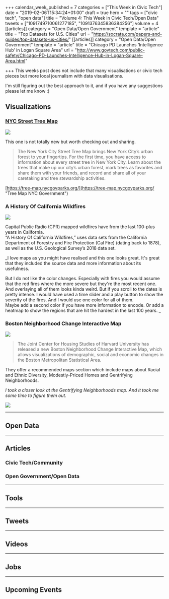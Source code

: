 +++
calendar_week_published = 7
categories = ["This Week in Civic Tech"]
date = "2019-02-06T15:34:24+01:00"
draft = true
hero = ""
tags = ["civic tech", "open data"]
title = "Volume 4: This Week in Civic Tech/Open Data"
tweets = ["1091749710061277185", "1091376345836384256"]
volume = 4
[[articles]]
category = "Open Data/Open Government"
template = "article"
title = "Top Datasets for U.S. Cities"
url = "https://socrata.com/papers-and-guides/top-datasets-us-cities/"
[[articles]]
category = "Open Data/Open Government"
template = "article"
title = "Chicago PD Launches ‘Intelligence Hub’ in Logan Square Area"
url = "http://www.govtech.com/public-safety/Chicago-PD-Launches-Intelligence-Hub-in-Logan-Square-Area.html"

+++
This weeks post does not include that many visualisations or civic tech pieces but more local journalism with data visualisations. 

I'm still figuring out the best approach to it, and if you have any suggestions please let me know :) 

## Visualizations

### [NYC Street Tree Map](https://tree-map.nycgovparks.org/)

![](https://res.cloudinary.com/civicvision/image/upload/v1549897694/Volume%204/ny-trees.png)

This one is not totally new but worth checking out and sharing. 

> The New York City Street Tree Map brings New York City’s urban forest to your fingertips. For the first time, you have access to information about every street tree in New York City. Learn about the trees that make up our city’s urban forest, mark trees as favorites and share them with your friends, and record and share all of your caretaking and tree stewardship activities.

[https://tree-map.nycgovparks.org/](https://tree-map.nycgovparks.org/ "Tree Map NYC Government")

### A History Of California Wildfires

![](https://res.cloudinary.com/civicvision/image/upload/v1549898069/Volume%204/ca-fires.png)

Capital Public Radio (CPR) mapped wildfires have from the last 100-plus years in California.   
“A History Of California Wildfires,” uses data sets from the California Department of Forestry and Fire Protection (Cal Fire) (dating back to 1878), as well as the U.S. Geological Survey’s 2018 data set.

_I love maps as you might have realised and this one looks great. It's great that they included the source data and more information about its usefulness. 

But I do not like the color changes. Especially with fires you would assume that the red fires where the more severe but they're the most recent one. And overlaying all of them looks kinda weird. But if you scroll to the dates is pretty intense. I would have used a time slider and a play button to show the severity of the fires. And I would use one color for all of them.   
Maybe add a second color if you have more information to encode. Or add a heatmap to show the regions that are hit the hardest in the last 100 years. _ 

### Boston Neighborhood Change Interactive Map

![](https://res.cloudinary.com/civicvision/image/upload/v1549903525/Volume%204/boston-gentrification.png)

> The Joint Center for Housing Studies of Harvard University has released a new Boston Neighborhood Change Interactive Map, which allows visualizations of demographic, social and economic changes in the Boston Metropolitan Statistical Area.

They offer a recommended maps section which include maps about Racial and Ethnic Diversity, Modestly-Priced Homes and Gentrifying Neighborhoods. 

_I took a closer look at the Gentrifying Neighborhoods map. And it  took me some time to figure them out._

![](https://res.cloudinary.com/civicvision/image/upload/v1549903939/Volume%204/boston-gentrification-detail.png)

<hr />

## Open Data

<hr />

## Articles

### Civic Tech/Community

### Open Government/Open Data

<hr />

## Tools

<hr />

## Tweets

<hr />

## Videos

<hr />

## Jobs

<hr />

## Upcoming Events